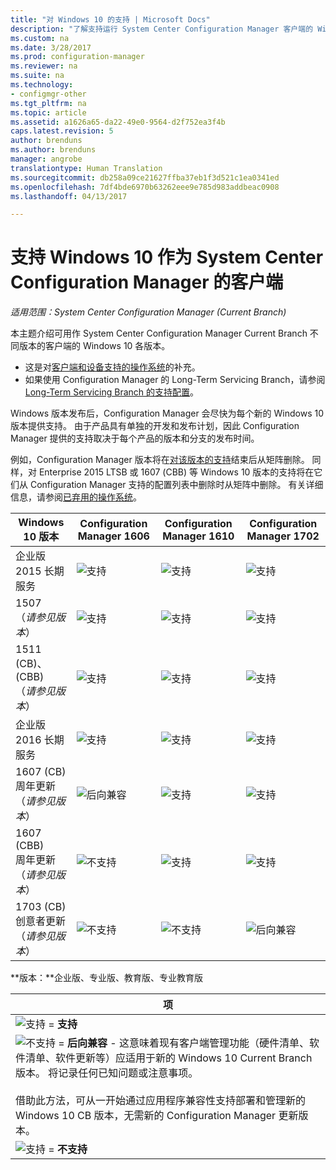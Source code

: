 ```yaml
---
title: "对 Windows 10 的支持 | Microsoft Docs"
description: "了解支持运行 System Center Configuration Manager 客户端的 Windows 10 版本。"
ms.custom: na
ms.date: 3/28/2017
ms.prod: configuration-manager
ms.reviewer: na
ms.suite: na
ms.technology:
- configmgr-other
ms.tgt_pltfrm: na
ms.topic: article
ms.assetid: a1626a65-da22-49e0-9564-d2f752ea3f4b
caps.latest.revision: 5
author: brenduns
ms.author: brenduns
manager: angrobe
translationtype: Human Translation
ms.sourcegitcommit: db258a09ce21627ffba37eb1f3d521c1ea0341ed
ms.openlocfilehash: 7df4bde6970b63262eee9e785d983addbeac0908
ms.lasthandoff: 04/13/2017

---
```

# <a name="support-for-windows-10-as-a-client-of-system-center-configuration-manager"></a>支持 Windows 10 作为 System Center Configuration Manager 的客户端

*适用范围：System Center Configuration Manager (Current Branch)*


 本主题介绍可用作 System Center Configuration Manager Current Branch 不同版本的客户端的 Windows 10 各版本。

- 这是对[客户端和设备支持的操作系统](/sccm/core/plan-design/configs/supported-operating-systems-for-clients-and-devices)的补充。
- 如果使用 Configuration Manager 的 Long-Term Servicing Branch，请参阅 [Long-Term Servicing Branch 的支持配置](/sccm/core/understand/supported-configurations-for-ltsb)。

Windows 版本发布后，Configuration Manager 会尽快为每个新的 Windows 10 版本提供支持。 由于产品具有单独的开发和发布计划，因此 Configuration Manager 提供的支持取决于每个产品的版本和分支的发布时间。

例如，Configuration Manager 版本将在[对该版本的支持](/sccm/core/servers/manage/current-branch-versions-supported)结束后从矩阵删除。 同样，对 Enterprise 2015 LTSB 或 1607 (CBB) 等 Windows 10 版本的支持将在它们从 Configuration Manager 支持的配置列表中删除时从矩阵中删除。 有关详细信息，请参阅[已弃用的操作系统](/sccm/core/plan-design/changes/removed-and-deprecated-features#deprecated-operating-systems)。



|Windows 10 版本                    |Configuration Manager 1606          |Configuration Manager 1610          |    Configuration Manager 1702 |
|---------------------|-----|-----|-----|
|企业版 2015 长期服务                   |![支持](media/green_check.png) |![支持](media/green_check.png) |![支持](media/green_check.png) |
|1507 <br />（*请参见版本*）            |![支持](media/green_check.png) |![支持](media/green_check.png) |![支持](media/green_check.png) |
|1511 (CB)、(CBB)<br />（*请参见版本*） |![支持](media/green_check.png) |![支持](media/green_check.png) |![支持](media/green_check.png) |
|企业版 2016 长期服务                   |![支持](media/green_check.png) |![支持](media/green_check.png) |![支持](media/green_check.png) |
|1607 (CB)    <br />周年更新<br />（*请参见版本*）      |![后向兼容](media/blue_compat.png) |![支持](media/green_check.png) |![支持](media/green_check.png) |
|1607 (CBB)    <br />周年更新<br />（*请参见版本*）      |![不支持](media/Red_X.png)   |![支持](media/green_check.png) |![支持](media/green_check.png) |
|1703 (CB)    <br />创意者更新<br />（*请参见版本*）      |![不支持](media/Red_X.png)   |![不支持](media/Red_X.png) |![后向兼容](media/blue_compat.png) |



**版本：**企业版、专业版、教育版、专业教育版   

|项|
|--|
|![支持](media/green_check.png) = **支持**  |
|![不支持](media/blue_compat.png)  = **后向兼容** - 这意味着现有客户端管理功能（硬件清单、软件清单、软件更新等）应适用于新的 Windows 10 Current Branch 版本。 将记录任何已知问题或注意事项。 <br><br>借助此方法，可从一开始通过应用程序兼容性支持部署和管理新的 Windows 10 CB 版本，无需新的 Configuration Manager 更新版本。 |
|![支持](media/Red_X.png) = **不支持**|

